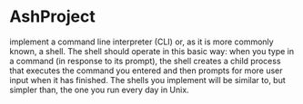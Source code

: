 # AshProject
implement a command line interpreter (CLI) or, as it is more commonly known, a shell. The shell should operate in this basic way: when you type in a command (in response to its prompt), the shell creates a child process that executes the command you entered and then prompts for more user input when it has finished. The shells you implement will be similar to, but simpler than, the one you run every day in Unix. 
